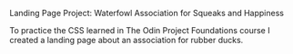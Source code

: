 Landing Page Project: Waterfowl Association for Squeaks and Happiness

To practice the CSS learned in The Odin Project Foundations course I created a landing page about an association for rubber ducks. 
